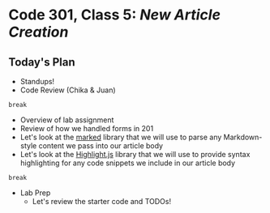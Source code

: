 # Code 301, Class 5: ***New Article Creation***

## Today's Plan

- Standups!
- Code Review (Chika & Juan)

`break`

- Overview of lab assignment
- Review of how we handled forms in 201
- Let's look at the [marked](https://github.com/chjj/marked) library that we will use to parse any Markdown-style content we pass into our article body
- Let's look at the [Highlight.js]() library that we will use to provide syntax highlighting for any code snippets we include in our article body

`break`

- Lab Prep
	- Let's review the starter code and TODOs!
